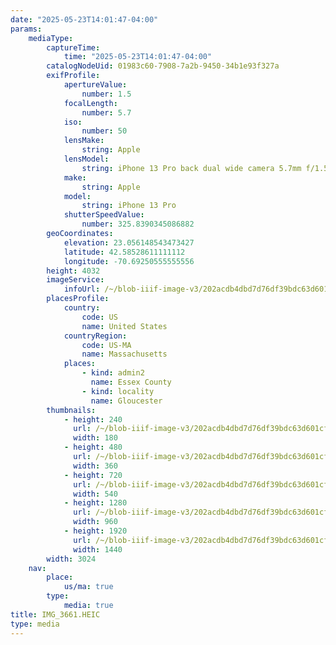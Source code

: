 ```yaml
---
date: "2025-05-23T14:01:47-04:00"
params:
    mediaType:
        captureTime:
            time: "2025-05-23T14:01:47-04:00"
        catalogNodeUid: 01983c60-7908-7a2b-9450-34b1e93f327a
        exifProfile:
            apertureValue:
                number: 1.5
            focalLength:
                number: 5.7
            iso:
                number: 50
            lensMake:
                string: Apple
            lensModel:
                string: iPhone 13 Pro back dual wide camera 5.7mm f/1.5
            make:
                string: Apple
            model:
                string: iPhone 13 Pro
            shutterSpeedValue:
                number: 325.8390345086882
        geoCoordinates:
            elevation: 23.056148543473427
            latitude: 42.58528611111112
            longitude: -70.69250555555556
        height: 4032
        imageService:
            infoUrl: /~/blob-iiif-image-v3/202acdb4dbd7d76df39bdc63d601cf506b6467c64d18c92f5a184a96efb58d76/info.json
        placesProfile:
            country:
                code: US
                name: United States
            countryRegion:
                code: US-MA
                name: Massachusetts
            places:
                - kind: admin2
                  name: Essex County
                - kind: locality
                  name: Gloucester
        thumbnails:
            - height: 240
              url: /~/blob-iiif-image-v3/202acdb4dbd7d76df39bdc63d601cf506b6467c64d18c92f5a184a96efb58d76/full/180%2C240/0/default.jpg
              width: 180
            - height: 480
              url: /~/blob-iiif-image-v3/202acdb4dbd7d76df39bdc63d601cf506b6467c64d18c92f5a184a96efb58d76/full/360%2C480/0/default.jpg
              width: 360
            - height: 720
              url: /~/blob-iiif-image-v3/202acdb4dbd7d76df39bdc63d601cf506b6467c64d18c92f5a184a96efb58d76/full/540%2C720/0/default.jpg
              width: 540
            - height: 1280
              url: /~/blob-iiif-image-v3/202acdb4dbd7d76df39bdc63d601cf506b6467c64d18c92f5a184a96efb58d76/full/960%2C1280/0/default.jpg
              width: 960
            - height: 1920
              url: /~/blob-iiif-image-v3/202acdb4dbd7d76df39bdc63d601cf506b6467c64d18c92f5a184a96efb58d76/full/1440%2C1920/0/default.jpg
              width: 1440
        width: 3024
    nav:
        place:
            us/ma: true
        type:
            media: true
title: IMG_3661.HEIC
type: media
---
```

